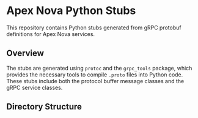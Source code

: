 # Apex Nova Python Stubs

This repository contains Python stubs generated from gRPC protobuf definitions for Apex Nova services.

## Overview

The stubs are generated using `protoc` and the `grpc_tools` package, which provides the necessary tools to compile `.proto` files into Python code. These stubs include both the protocol buffer message classes and the gRPC service classes.

## Directory Structure
